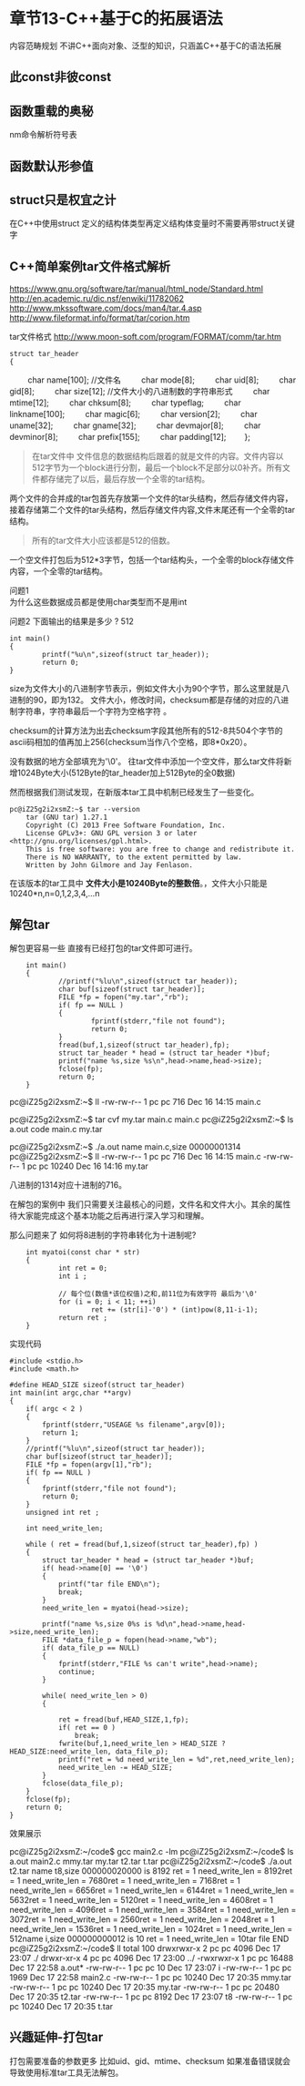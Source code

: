 # 章节13-C++基于C的拓展语法

内容范畴规划 不讲C++面向对象、泛型的知识，只涵盖C++基于C的语法拓展

## 此const非彼const
	
        	
## 函数重载的奥秘

nm命令解析符号表

## 函数默认形参值

## struct只是权宜之计
在C++中使用struct 定义的结构体类型再定义结构体变量时不需要再带struct关键字


## C++简单案例tar文件格式解析

https://www.gnu.org/software/tar/manual/html_node/Standard.html
http://en.academic.ru/dic.nsf/enwiki/11782062
http://www.mkssoftware.com/docs/man4/tar.4.asp
http://www.fileformat.info/format/tar/corion.htm

tar文件格式 http://www.moon-soft.com/program/FORMAT/comm/tar.htm

    struct tar_header
    {
　　	char name[100]; //文件名
　　	char mode[8];
　　	char uid[8];
　　	char gid[8];
　　	char size[12];   //文件大小的八进制数的字符串形式
　　	char mtime[12];
　　	char chksum[8];
　　	char typeflag;
　　	char linkname[100];
　　	char magic[6];
　　	char version[2];
　　	char uname[32];
　　	char gname[32];
　　	char devmajor[8];
　　	char devminor[8];
　　	char prefix[155];
　　	char padding[12];
　　};

> 在tar文件中 文件信息的数据结构后跟着的就是文件的内容。文件内容以512字节为一个block进行分割，最后一个block不足部分以0补齐。所有文件都存储完了以后，最后存放一个全零的tar结构。

两个文件的合并成的tar包首先存放第一个文件的tar头结构，然后存储文件内容，接着存储第二个文件的tar头结构，然后存储文件内容,文件末尾还有一个全零的tar结构。

> 所有的tar文件大小应该都是512的倍数。

一个空文件打包后为512*3字节，包括一个tar结构头，一个全零的block存储文件内容，一个全零的tar结构。


问题1  
        为什么这些数据成员都是使用char类型而不是用int
    
问题2
        下面输出的结果是多少 ? 512

```
int main()
{
        printf("%u\n",sizeof(struct tar_header));
        return 0;
}  
```

size为文件大小的八进制字节表示，例如文件大小为90个字节，那么这里就是八进制的90，即为132。
文件大小，修改时间，checksum都是存储的对应的八进制字符串，字符串最后一个字符为空格字符 。

checksum的计算方法为出去checksum字段其他所有的512-8共504个字节的ascii码相加的值再加上256(checksum当作八个空格，即8*0x20）。

没有数据的地方全部填充为'\0'。
往tar文件中添加一个空文件，那么tar文件将新增1024Byte大小(512Byte的tar_header加上512Byte的全0数据)


然而根据我们测试发现，在新版本tar工具中机制已经发生了一些变化。

    pc@iZ25g2i2xsmZ:~$ tar --version
        tar (GNU tar) 1.27.1
        Copyright (C) 2013 Free Software Foundation, Inc.
        License GPLv3+: GNU GPL version 3 or later <http://gnu.org/licenses/gpl.html>.
        This is free software: you are free to change and redistribute it.
        There is NO WARRANTY, to the extent permitted by law.
        Written by John Gilmore and Jay Fenlason.

在该版本的tar工具中 **文件大小是10240Byte的整数倍**。，文件大小只能是10240*n,n=0,1,2,3,4,...n


## 解包tar

解包更容易一些 直接有已经打包的tar文件即可进行。


        int main()
        {
                //printf("%lu\n",sizeof(struct tar_header));
                char buf[sizeof(struct tar_header)];
                FILE *fp = fopen("my.tar","rb");
                if( fp == NULL )
                {
                        fprintf(stderr,"file not found");
                        return 0;
                }
                fread(buf,1,sizeof(struct tar_header),fp);
                struct tar_header * head = (struct tar_header *)buf;
                printf("name %s,size %s\n",head->name,head->size);
                fclose(fp);
                return 0;
        }

pc@iZ25g2i2xsmZ:~$ ll
-rw-rw-r-- 1 pc   pc     716 Dec 16 14:15 main.c

pc@iZ25g2i2xsmZ:~$ tar cvf my.tar main.c
main.c
pc@iZ25g2i2xsmZ:~$ ls
a.out  code  main.c  my.tar



pc@iZ25g2i2xsmZ:~$ ./a.out 
name main.c,size 00000001314
pc@iZ25g2i2xsmZ:~$ ll
-rw-rw-r-- 1 pc   pc     716 Dec 16 14:15 main.c
-rw-rw-r-- 1 pc   pc   10240 Dec 16 14:16 my.tar

八进制的1314对应十进制的716。


在解包的案例中 我们只需要关注最核心的问题，文件名和文件大小。其余的属性待大家能完成这个基本功能之后再进行深入学习和理解。


那么问题来了 如何将8进制的字符串转化为十进制呢?

        int myatoi(const char * str)
        {
                int ret = 0;
                int i ;

                // 每个位(数值*该位权值)之和,前11位为有效字符 最后为'\0'
                for (i = 0; i < 11; ++i)
                        ret += (str[i]-'0') * (int)pow(8,11-i-1);
                return ret ;
        }
        
 
 实现代码
        

	#include <stdio.h>
	#include <math.h>
	
	#define HEAD_SIZE sizeof(struct tar_header) 
	int main(int argc,char **argv)
	{
		if( argc < 2 )
		{
			fprintf(stderr,"USEAGE %s filename",argv[0]);
			return 1;
		}
		//printf("%lu\n",sizeof(struct tar_header));
		char buf[sizeof(struct tar_header)];
		FILE *fp = fopen(argv[1],"rb");
		if( fp == NULL )
		{
			fprintf(stderr,"file not found");
			return 0;
		}
		unsigned int ret ;
		
		int need_write_len;
	
		while ( ret = fread(buf,1,sizeof(struct tar_header),fp) )
		{
			struct tar_header * head = (struct tar_header *)buf; 
	 		if( head->name[0] == '\0')
			{
				printf("tar file END\n");
				break;
			} 
			need_write_len = myatoi(head->size);
	
			printf("name %s,size 0%s is %d\n",head->name,head->size,need_write_len);
			FILE *data_file_p = fopen(head->name,"wb");
			if( data_file_p == NULL)
			{
				fprintf(stderr,"FILE %s can't write",head->name);
				continue;
			}
			
			while( need_write_len > 0)
			{
				
				ret = fread(buf,HEAD_SIZE,1,fp);
				if( ret == 0 )
					break;
				fwrite(buf,1,need_write_len > HEAD_SIZE ?HEAD_SIZE:need_write_len, data_file_p);
				printf("ret = %d need_write_len = %d",ret,need_write_len);
				need_write_len -= HEAD_SIZE;
			}
			fclose(data_file_p);
		}
		fclose(fp);
		return 0;
	}

效果展示

pc@iZ25g2i2xsmZ:~/code$ gcc main2.c -lm
pc@iZ25g2i2xsmZ:~/code$ ls
a.out  main2.c  mmy.tar  my.tar  t2.tar  t.tar
pc@iZ25g2i2xsmZ:~/code$ ./a.out t2.tar 
name t8,size 000000020000 is 8192
ret = 1 need_write_len = 8192ret = 1 need_write_len = 7680ret = 1 need_write_len = 7168ret = 1 need_write_len = 6656ret = 1 need_write_len = 6144ret = 1 need_write_len = 5632ret = 1 need_write_len = 5120ret = 1 need_write_len = 4608ret = 1 need_write_len = 4096ret = 1 need_write_len = 3584ret = 1 need_write_len = 3072ret = 1 need_write_len = 2560ret = 1 need_write_len = 2048ret = 1 need_write_len = 1536ret = 1 need_write_len = 1024ret = 1 need_write_len = 512name i,size 000000000012 is 10
ret = 1 need_write_len = 10tar file END
pc@iZ25g2i2xsmZ:~/code$ ll
total 100
drwxrwxr-x 2 pc pc  4096 Dec 17 23:07 ./
drwxr-xr-x 4 pc pc  4096 Dec 17 23:00 ../
-rwxrwxr-x 1 pc pc 16488 Dec 17 22:58 a.out*
-rw-rw-r-- 1 pc pc    10 Dec 17 23:07 i
-rw-rw-r-- 1 pc pc  1969 Dec 17 22:58 main2.c
-rw-rw-r-- 1 pc pc 10240 Dec 17 20:35 mmy.tar
-rw-rw-r-- 1 pc pc 10240 Dec 17 20:35 my.tar
-rw-rw-r-- 1 pc pc 20480 Dec 17 20:35 t2.tar
-rw-rw-r-- 1 pc pc  8192 Dec 17 23:07 t8
-rw-rw-r-- 1 pc pc 10240 Dec 17 20:35 t.tar


## 兴趣延伸-打包tar

打包需要准备的参数更多 比如uid、gid、mtime、checksum 如果准备错误就会导致使用标准tar工具无法解包。


